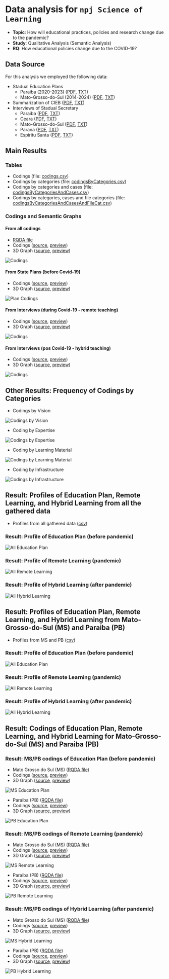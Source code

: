 # Data analysis for `npj Science of Learning`

 - **Topic**: How will educational practices, policies and research change due to the pandemic?
 - **Study**: Qualitative Analysis (Semantic Analysis)
 - **RQ**: How educational policies change due to the COVID-19?

## Data Source

For this analysis we employed the following data:
 - Stadual Education Plans
   - Paraiba (2020-2023) ([PDF](https://github.com/geiser/npj-sci-learning/blob/main/data/raw-data/Plano-Paraiba-2020-2023.pdf), [TXT](https://github.com/geiser/npj-sci-learning/blob/main/data/raw-data/Plano-Paraiba-2020-2023.txt))
   - Mato-Grosso-do-Sul (2014-2024) ([PDF](https://github.com/geiser/npj-sci-learning/blob/main/data/raw-data/Plano-Mato-Grosso-2014-2024.pdf), [TXT](https://github.com/geiser/npj-sci-learning/blob/main/data/raw-data/Plano-Mato-Grosso-do-Sul-2014-2024.txt))
 - Summarization of CIEB ([PDF](), [TXT](https://github.com/geiser/npj-sci-learning/blob/main/data/raw-data/Sistematizacao-de-casos.txt))
 - Interviews of Stadual Secretary
   - Paraiba  ([PDF](), [TXT](https://github.com/geiser/npj-sci-learning/blob/main/data/raw-data/Paraiba.txt))
   - Ceara  ([PDF](), [TXT](https://github.com/geiser/npj-sci-learning/blob/main/data/raw-data/Ceará.txt))
   - Mato-Grosso-do-Sul  ([PDF](), [TXT](https://github.com/geiser/npj-sci-learning/blob/main/data/raw-data/Mato-Grosso-do-Sul.txt))
   - Parana  ([PDF](), [TXT](https://github.com/geiser/npj-sci-learning/blob/main/data/raw-data/Parana.txt))
   - Espiritu Santa  ([PDF](), [TXT](https://github.com/geiser/npj-sci-learning/blob/main/data/raw-data/Espirito-Santo.txt)) 

## Main Results

### Tables

 - Codings (file: [codings.csv](https://github.com/geiser/npj-sci-learning/blob/main/data/codings.csv))
 - Codings by categories (file: [codingsByCategories.csv](https://github.com/geiser/npj-sci-learning/blob/main/data/codingsByCategories.csv))
 - Codings by categories and cases (file: [codingsByCategoriesAndCases.csv](https://github.com/geiser/npj-sci-learning/blob/main/data/codingsByCategoriesAndCases.csv))
 - Codings by categories, cases and file categories (file: [codingsByCategoriesAndCasesAndFileCat.csv](https://github.com/geiser/npj-sci-learning/blob/main/data/codingsByCategoriesAndCasesAndFileCat.csv))

### Codings and Semantic Graphs

#### From all codings

 - [RQDA file](https://github.com/geiser/npj-sci-learning/blob/main/results/all-info.rqda)
 - Codings ([source](https://github.com/geiser/npj-sci-learning/blob/main/results/all-codings.html), [preview](https://htmlpreview.github.io/?https://github.com/geiser/npj-sci-learning/blob/main/results/all-codings.html))
 - 3D Graph ([source](https://github.com/geiser/npj-sci-learning/blob/main/results/all-codings-d3graph.html), [preview](https://htmlpreview.github.io/?https://github.com/geiser/npj-sci-learning/blob/main/results/all-codings-d3graph.html))

 ![Codings](https://github.com/geiser/npj-sci-learning/blob/main/results/all-codings.png)
 
#### From State Plans (before Covid-19)

 - Codings ([source](https://github.com/geiser/npj-sci-learning/blob/main/results/plan-codings.html), [preview](https://htmlpreview.github.io/?https://github.com/geiser/npj-sci-learning/blob/main/results/plan-codings.html))
 - 3D Graph ([source](https://github.com/geiser/npj-sci-learning/blob/main/results/plan-codings-d3graph.html), [preview](https://htmlpreview.github.io/?https://github.com/geiser/npj-sci-learning/blob/main/results/plan-codings-d3graph.html))

 ![Plan Codings](https://github.com/geiser/npj-sci-learning/blob/main/results/plan-codings.png)
 
#### From Interviews (during Covid-19 - remote teaching)

 - Codings ([source](https://github.com/geiser/npj-sci-learning/blob/main/results/remote-codings.html), [preview](https://htmlpreview.github.io/?https://github.com/geiser/npj-sci-learning/blob/main/results/remote-codings.html))
 - 3D Graph ([source](https://github.com/geiser/npj-sci-learning/blob/main/results/remote-codings-d3graph.html), [preview](https://htmlpreview.github.io/?https://github.com/geiser/npj-sci-learning/blob/main/results/remote-codings-d3graph.html))

 ![Codings](https://github.com/geiser/npj-sci-learning/blob/main/results/remote-codings.png)
 
#### From Interviews (pos Covid-19 - hybrid teaching)

 - Codings ([source](https://github.com/geiser/npj-sci-learning/blob/main/results/hybrid-codings.html), [preview](https://htmlpreview.github.io/?https://github.com/geiser/npj-sci-learning/blob/main/results/hybrid-codings.html))
 - 3D Graph ([source](https://github.com/geiser/npj-sci-learning/blob/main/results/hybrid-codings-d3graph.html), [preview](https://htmlpreview.github.io/?https://github.com/geiser/npj-sci-learning/blob/main/results/hybrid-codings-d3graph.html))

 ![Codings](https://github.com/geiser/npj-sci-learning/blob/main/results/hybrid-codings.png)
 



## Other Results: Frequency of Codings by Categories

 - Codings by Vision

 ![Codings by Vision](https://github.com/geiser/npj-sci-learning/blob/main/results/codings-by-vision.png)

 - Coding by Expertise 

 ![Codings by Expertise](https://github.com/geiser/npj-sci-learning/blob/main/results/codings-by-expertise.png)

 - Coding by Learning Material 

 ![Codings by Learning Material](https://github.com/geiser/npj-sci-learning/blob/main/results/codings-by-material.png)

 - Coding by Infrastructure 

 ![Codings by Infrastructure](https://github.com/geiser/npj-sci-learning/blob/main/results/codings-by-infrastructure.png)


## Result: Profiles of Education Plan, Remote Learning, and Hybrid Learning from all the gathered data

 - Profiles from all gathered data ([csv](https://github.com/geiser/npj-sci-learning/blob/main/results/profiles-for-all-data.csv))

### Result: Profile of Education Plan (before pandemic) 
 
 ![All Education Plan](https://github.com/geiser/npj-sci-learning/blob/main/results/profiles-stadual-plan-MS-PB.png)

### Result: Profile of Remote Learning (pandemic)

 ![All Remote Learning](https://github.com/geiser/npj-sci-learning/blob/main/results/profiles-remote-all.png)

### Result: Profile of Hybrid Learning (after pandemic)
 
 ![All Hybrid Learning](https://github.com/geiser/npj-sci-learning/blob/main/results/profiles-hybrid-all.png)


## Result: Profiles of Education Plan, Remote Learning, and Hybrid Learning from Mato-Grosso-do-Sul (MS) and Paraiba (PB)

 - Profiles from MS and PB ([csv](https://github.com/geiser/npj-sci-learning/blob/main/results/profiles-for-MS-PB.csv))

### Result: Profile of Education Plan (before pandemic) 
 
 ![All Education Plan](https://github.com/geiser/npj-sci-learning/blob/main/results/profiles-stadual-plan-MS-PB.png)

### Result: Profile of Remote Learning (pandemic)

 ![All Remote Learning](https://github.com/geiser/npj-sci-learning/blob/main/results/profiles-remote-MS-PB.png)

### Result: Profile of Hybrid Learning (after pandemic)
 
 ![All Hybrid Learning](https://github.com/geiser/npj-sci-learning/blob/main/results/profiles-hybrid-MS-PB.png)


## Result: Codings of Education Plan, Remote Learning, and Hybrid Learning for Mato-Grosso-do-Sul (MS) and Paraiba (PB)

 
### Result: MS/PB codings of Education Plan (before pandemic) 

 - Mato Grosso do Sul (MS) ([RQDA file](https://github.com/geiser/npj-sci-learning/blob/main/data/plan-mato-grosso-do-sul.rqda))
 - Codings ([source](https://github.com/geiser/npj-sci-learning/blob/main/results/plan-mato-grosso-do-sul.html), [preview](https://htmlpreview.github.io/?https://github.com/geiser/npj-sci-learning/blob/main/results/plan-mato-grosso-do-sul.html))
 - 3D Graph ([source](https://github.com/geiser/npj-sci-learning/blob/main/results/plan-mato-grosso-do-sul-d3graph.html), [preview](https://htmlpreview.github.io/?https://github.com/geiser/npj-sci-learning/blob/main/results/plan-mato-grosso-do-sul-d3graph.html))

 ![MS Education Plan](https://github.com/geiser/npj-sci-learning/blob/main/results/plan-mato-grosso-do-sul.png)
 
 - Paraiba (PB) ([RQDA file](https://github.com/geiser/npj-sci-learning/blob/main/data/plan-paraiba.rqda))
 - Codings ([source](https://github.com/geiser/npj-sci-learning/blob/main/results/plan-paraiba.html), [preview](https://htmlpreview.github.io/?https://github.com/geiser/npj-sci-learning/blob/main/results/plan-paraiba.html))
 - 3D Graph ([source](https://github.com/geiser/npj-sci-learning/blob/main/results/plan-paraiba-d3graph.html), [preview](https://htmlpreview.github.io/?https://github.com/geiser/npj-sci-learning/blob/main/results/plan-paraiba-d3graph.html))
 
 ![PB Education Plan](https://github.com/geiser/npj-sci-learning/blob/main/results/plan-paraiba.png)

### Result: MS/PB codings of Remote Learning (pandemic)

 - Mato Grosso do Sul (MS) ([RQDA file](https://github.com/geiser/npj-sci-learning/blob/main/data/remote-mato-grosso-do-sul.rqda))
 - Codings ([source](https://github.com/geiser/npj-sci-learning/blob/main/results/remote-mato-grosso-do-sul.html), [preview](https://htmlpreview.github.io/?https://github.com/geiser/npj-sci-learning/blob/main/results/remote-mato-grosso-do-sul.html))
 - 3D Graph ([source](https://github.com/geiser/npj-sci-learning/blob/main/results/remote-mato-grosso-do-sul-d3graph.html), [preview](https://htmlpreview.github.io/?https://github.com/geiser/npj-sci-learning/blob/main/results/remote-mato-grosso-do-sul-d3graph.html))

 ![MS Remote Learning](https://github.com/geiser/npj-sci-learning/blob/main/results/remote-mato-grosso-do-sul.png)
 
 - Paraiba (PB) ([RQDA file](https://github.com/geiser/npj-sci-learning/blob/main/data/remote-paraiba.rqda))
 - Codings ([source](https://github.com/geiser/npj-sci-learning/blob/main/results/remote-paraiba.html), [preview](https://htmlpreview.github.io/?https://github.com/geiser/npj-sci-learning/blob/main/results/remote-paraiba.html))
 - 3D Graph ([source](https://github.com/geiser/npj-sci-learning/blob/main/results/remote-paraiba-d3graph.html), [preview](https://htmlpreview.github.io/?https://github.com/geiser/npj-sci-learning/blob/main/results/remote-paraiba-d3graph.html))
 
 ![PB Remote Learning](https://github.com/geiser/npj-sci-learning/blob/main/results/remote-paraiba.png)


### Result: MS/PB codings of Hybrid Learning (after pandemic)


 - Mato Grosso do Sul (MS) ([RQDA file](https://github.com/geiser/npj-sci-learning/blob/main/data/hybrid-mato-grosso-do-sul.rqda))
 - Codings ([source](https://github.com/geiser/npj-sci-learning/blob/main/results/hybrid-mato-grosso-do-sul.html), [preview](https://htmlpreview.github.io/?https://github.com/geiser/npj-sci-learning/blob/main/results/hybrid-mato-grosso-do-sul.html))
 - 3D Graph ([source](https://github.com/geiser/npj-sci-learning/blob/main/results/hybrid-mato-grosso-do-sul-d3graph.html), [preview](https://htmlpreview.github.io/?https://github.com/geiser/npj-sci-learning/blob/main/results/hybrid-mato-grosso-do-sul-d3graph.html))

 ![MS Hybrid Learning](https://github.com/geiser/npj-sci-learning/blob/main/results/hybrid-mato-grosso-do-sul.png)
 
 - Paraiba (PB) ([RQDA file](https://github.com/geiser/npj-sci-learning/blob/main/data/hybrid-paraiba.rqda))
 - Codings ([source](https://github.com/geiser/npj-sci-learning/blob/main/results/hybrid-paraiba.html), [preview](https://htmlpreview.github.io/?https://github.com/geiser/npj-sci-learning/blob/main/results/hybrid-paraiba.html))
 - 3D Graph ([source](https://github.com/geiser/npj-sci-learning/blob/main/results/hybrid-paraiba-d3graph.html), [preview](https://htmlpreview.github.io/?https://github.com/geiser/npj-sci-learning/blob/main/results/hybrid-paraiba-d3graph.html))
 
 ![PB Hybrid Learning](https://github.com/geiser/npj-sci-learning/blob/main/results/hybrid-paraiba.png)


 
 

